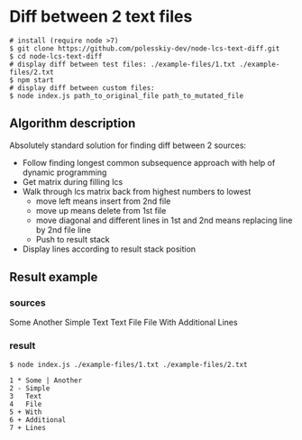 # Diff between 2 text files

    # install (require node >7)
    $ git clone https://github.com/polesskiy-dev/node-lcs-text-diff.git
    $ cd node-lcs-text-diff   
    # display diff between test files: ./example-files/1.txt ./example-files/2.txt
    $ npm start
    # display diff between custom files:
    $ node index.js path_to_original_file path_to_mutated_file

## Algorithm description

  Absolutely standard solution for finding diff between 2 sources:
  * Follow finding longest common subsequence approach with help of dynamic programming
  * Get matrix during filling lcs
  * Walk through lcs matrix back from highest numbers to lowest
    * move left means insert from 2nd file
    * move up means delete from 1st file
    * move diagonal and different lines in 1st and 2nd means replacing line by 2nd file line
    * Push to result stack
  * Display lines according to result stack position

  ## Result example
  ### sources
  Some    Another
  Simple  Text
  Text    File
  File    With
          Additional
          Lines

  ### result

    $ node index.js ./example-files/1.txt ./example-files/2.txt

    1 * Some | Another
    2 - Simple
    3   Text
    4   File
    5 + With
    6 + Additional
    7 + Lines

